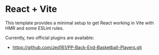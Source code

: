 # React + Vite

This template provides a minimal setup to get React working in Vite with HMR and some ESLint rules.

Currently, two official plugins are available:

- https://github.com/Jed161/PP-Back-End-Basketball-Players.git
